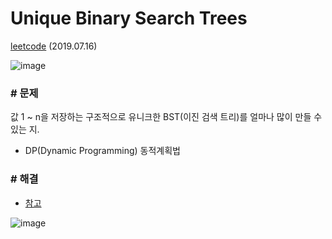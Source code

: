 # Unique Binary Search Trees

[leetcode](https://leetcode.com/problems/unique-binary-search-trees/) (2019.07.16)

![image](https://user-images.githubusercontent.com/40231980/61269651-38d98780-a7da-11e9-9217-523ee4fe2c32.png)

### # 문제

값 1 ~ n을 저장하는 구조적으로 유니크한 BST(이진 검색 트리)를 얼마나 많이 만들 수 있는 지.

- DP(Dynamic Programming) 동적계획법

### # 해결

- [참고](https://leetcode.com/problems/unique-binary-search-trees/discuss/31666/)

![image](https://user-images.githubusercontent.com/40231980/61269636-2f501f80-a7da-11e9-8f9b-8a158f1b2771.png)
